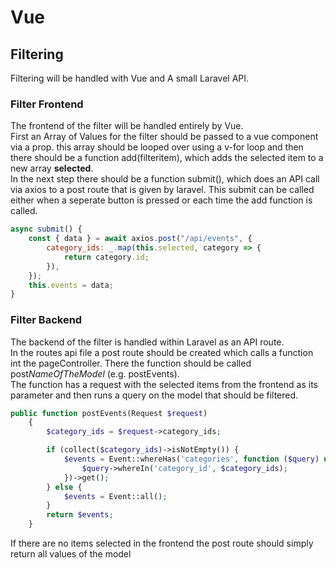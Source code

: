 # Vue

## Filtering

<p>Filtering will be handled with Vue and A small Laravel API.</p>

### Filter Frontend

<p>The frontend of the filter will be handled entirely by Vue.<br/>
First an Array of Values for the filter should be passed to a vue component via a prop. this array should be looped over using a v-for loop and then there should be a function add(filteritem), which adds the selected item to a new array <strong>selected</strong>.<br/>
In the next step there should be a function submit(), which does an API call via axios to a post route that is given by laravel. This submit can be called either when a seperate button is pressed or each time the add function is called.</p>

```javascript
async submit() {
    const { data } = await axios.post("/api/events", {
        category_ids: _.map(this.selected, category => {
            return category.id;
        }),
    });
    this.events = data;
}
```

### Filter Backend

<p>The backend of the filter is handled within Laravel as an API route.<br/>
In the routes api file a post route should be created which calls a function int the pageController. There the function should be called post<em>NameOfTheModel</em> (e.g. postEvents).<br/>
The function has a request with the selected items from the frontend as its parameter and then runs a query on the model that should be filtered.</p>

```php
public function postEvents(Request $request)
    {
        $category_ids = $request->category_ids;

        if (collect($category_ids)->isNotEmpty()) {
            $events = Event::whereHas('categories', function ($query) use ($category_ids) {
                $query->whereIn('category_id', $category_ids);
            })->get();
        } else {
            $events = Event::all();
        }
        return $events;
    }
```

<p>If there are no items selected in the frontend the post route should simply return all values of the model</p>
